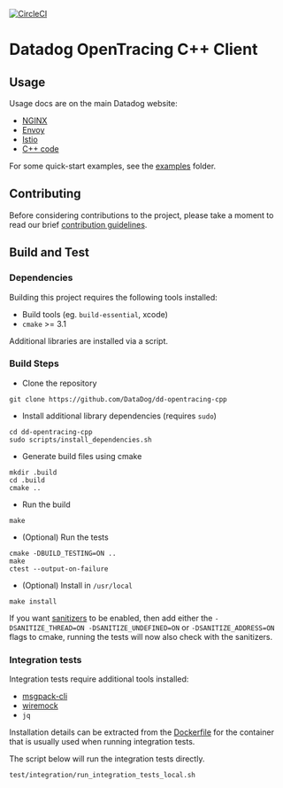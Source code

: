 [![CircleCI](https://circleci.com/gh/DataDog/dd-opentracing-cpp/tree/master.svg?style=svg)](https://circleci.com/gh/DataDog/dd-opentracing-cpp/tree/master)

# Datadog OpenTracing C++ Client

## Usage

Usage docs are on the main Datadog website:

* [NGINX](https://docs.datadoghq.com/tracing/setup/nginx/)
* [Envoy](https://docs.datadoghq.com/tracing/setup/envoy/)
* [Istio](https://docs.datadoghq.com/tracing/setup/istio/)
* [C++ code](https://docs.datadoghq.com/tracing/setup/cpp/)

For some quick-start examples, see the [examples](examples/) folder.

## Contributing

Before considering contributions to the project, please take a moment to read our brief [contribution guidelines](CONTRIBUTING.md).

## Build and Test

### Dependencies

Building this project requires the following tools installed:
- Build tools (eg. `build-essential`, xcode)
- `cmake` >= 3.1

Additional libraries are installed via a script.

### Build Steps

- Clone the repository
```
git clone https://github.com/DataDog/dd-opentracing-cpp
```
- Install additional library dependencies (requires `sudo`)
```
cd dd-opentracing-cpp
sudo scripts/install_dependencies.sh
```
- Generate build files using cmake
```
mkdir .build
cd .build
cmake ..
```
- Run the build
```
make
```
- (Optional) Run the tests
```
cmake -DBUILD_TESTING=ON ..
make
ctest --output-on-failure
```
- (Optional) Install in `/usr/local`
```
make install
```

If you want [sanitizers](https://github.com/google/sanitizers) to be enabled, then add either the `-DSANITIZE_THREAD=ON -DSANITIZE_UNDEFINED=ON` or `-DSANITIZE_ADDRESS=ON` flags to cmake, running the tests will now also check with the sanitizers.

### Integration tests

Integration tests require additional tools installed:
- [msgpack-cli](https://github.com/jakm/msgpack-cli)
- [wiremock](https://github.com/tomakehurst/wiremock)
- `jq`

Installation details can be extracted from the [Dockerfile](https://github.com/DataDog/docker-library/blob/master/dd-opentracing-cpp/test/0.3.1/Dockerfile#L7-L14) for the container that is usually used when running integration tests.

The script below will run the integration tests directly.
```
test/integration/run_integration_tests_local.sh
```
